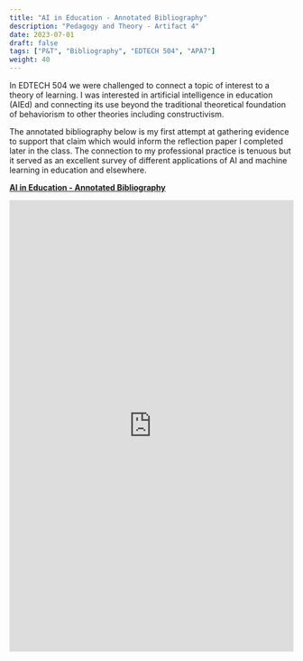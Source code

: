 ```yaml
---
title: "AI in Education - Annotated Bibliography"
description: "Pedagogy and Theory - Artifact 4"
date: 2023-07-01
draft: false
tags: ["P&T", "Bibliography", "EDTECH 504", "APA7"]
weight: 40
---
```

In EDTECH 504 we were challenged to connect a topic of interest to a theory of learning. I was interested in artificial intelligence in education (AIEd) and connecting its use beyond the traditional theoretical foundation of behaviorism to other theories including constructivism.

The annotated bibliography below is my first attempt at gathering evidence to support that claim which would inform the reflection paper I completed later in the class.  The connection to my professional practice is tenuous but it served as an excellent survey of different applications of AI and machine learning in education and elsewhere.  

**[AI in Education - Annotated Bibliography](https://docs.google.com/document/d/1mFs7JKWyOMw3o-GE2N2ojA7W5A5DWAp3/preview)**

<p><iframe src="https://docs.google.com/document/d/1mFs7JKWyOMw3o-GE2N2ojA7W5A5DWAp3/preview" frameborder="0" width="100%" height="800" allowfullscreen="true" mozallowfullscreen="true" webkitallowfullscreen="true"></iframe></p>